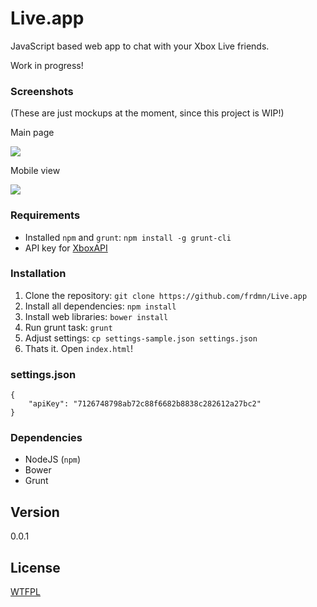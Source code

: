 Live.app
========

JavaScript based web app to chat with your Xbox Live friends.

Work in progress!

### Screenshots

(These are just mockups at the moment, since this project is WIP!)

Main page

![](http://up.frd.mn/0CD09.png)

Mobile view

![](http://up.frd.mn/zXJOp.png)

### Requirements

* Installed `npm` and `grunt`: `npm install -g grunt-cli` 
* API key for [XboxAPI](https://xboxapi.com/documentation)

### Installation

1. Clone the repository: `git clone https://github.com/frdmn/Live.app`
2. Install all dependencies: `npm install`
3. Install web libraries: `bower install`
4. Run grunt task: `grunt`
5. Adjust settings: `cp settings-sample.json settings.json`
6. Thats it. Open `index.html`!

### settings.json

	{
		"apiKey": "7126748798ab72c88f6682b8838c282612a27bc2" 
	}

### Dependencies

* NodeJS (`npm`)
* Bower
* Grunt

## Version

0.0.1

## License

[WTFPL](LICENSE)
